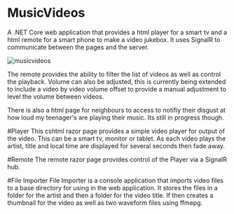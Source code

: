 # MusicVideos
A .NET Core web application that provides a html player for a smart tv and a html remote for a smart phone to make a video jukebox. It uses SignalR to communicate between the pages and the server.

![musicvideos](https://user-images.githubusercontent.com/28429345/116331378-fe0bdc80-a812-11eb-973e-7592a99743ea.png)

The remote provides the ability to filter the list of videos as well as control the playback. Volume can also be adjusted, this is currently being extended to include a video by video volume offset to provide a manual adjustment to level the volume between videos.

There is also a html page for neighbours to access to notifiy their disgust at how loud my teenager's are playing their music. Its still in progress though.

#Player
This cshtml razor page provides a simple video player for output of the video. This can be a smart tv, monitor or tablet. As each video plays the artist, title and local time are displayed for several seconds then fade away.

#Remote
The remote razor page provides control of the Player via a SignalR hub.

#File Importer
File Importer is a console application that imports video files to a base directory for using in the web application. It stores the files in a folder for the artist and then a folder for the video title. If then creates a thumbnail for the video as well as two waveform files using ffmepg.
